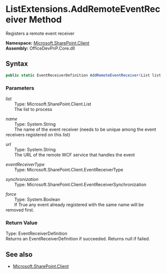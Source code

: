 # ListExtensions.AddRemoteEventReceiver Method  
Registers a remote event receiver  

**Namespace:** [Microsoft.SharePoint.Client](Microsoft.SharePoint.Client.md)  
**Assembly:** OfficeDevPnP.Core.dll  
## Syntax
```C#
public static EventReceiverDefinition AddRemoteEventReceiver(List list, String name, String url, EventReceiverType eventReceiverType, EventReceiverSynchronization synchronization, Boolean force)
```
### Parameters
*list*  
&emsp;&emsp;Type: Microsoft.SharePoint.Client.List  
&emsp;&emsp;The list to process  

*name*  
&emsp;&emsp;Type: System.String  
&emsp;&emsp;The name of the event receiver (needs to be unique among the event receivers registered on this list)  

*url*  
&emsp;&emsp;Type: System.String  
&emsp;&emsp;The URL of the remote WCF service that handles the event  

*eventReceiverType*  
&emsp;&emsp;Type: Microsoft.SharePoint.Client.EventReceiverType  

*synchronization*  
&emsp;&emsp;Type: Microsoft.SharePoint.Client.EventReceiverSynchronization  

*force*  
&emsp;&emsp;Type: System.Boolean  
&emsp;&emsp;If True any event already registered with the same name will be removed first.  

### Return Value
Type: EventReceiverDefinition  
Returns an EventReceiverDefinition if succeeded. Returns null if failed.

## See also
- [Microsoft.SharePoint.Client](Microsoft.SharePoint.Client.md)
